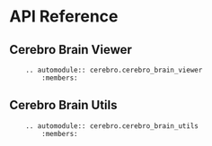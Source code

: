 # API Reference

## Cerebro Brain Viewer

```{eval-rst}
    .. automodule:: cerebro.cerebro_brain_viewer
        :members:
```

## Cerebro Brain Utils

```{eval-rst}
    .. automodule:: cerebro.cerebro_brain_utils
        :members:
```
